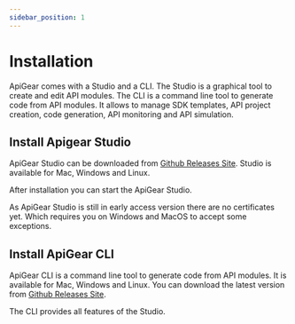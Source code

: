 ```yaml
---
sidebar_position: 1
---
```


# Installation

ApiGear comes with a Studio and a CLI. The Studio is a graphical tool to create and edit API modules. The CLI is a command line tool to generate code from API modules. It allows to manage SDK templates, API project creation, code generation, API monitoring and API simulation.

## Install Apigear Studio

ApiGear Studio can be downloaded from [Github Releases Site](https://github.com/apigear-io/studio-releases/releases). Studio is available for Mac, Windows and Linux.

After installation you can start the ApiGear Studio.

As ApiGear Studio is still in early access version there are no certificates yet. Which requires you on Windows and MacOS to accept some exceptions.

## Install ApiGear CLI

ApiGear CLI is a command line tool to generate code from API modules. It is available for Mac, Windows and Linux. You can download the latest version from [Github Releases Site](https://github.com/apigear-io/cli-releases/releases).

The CLI provides all features of the Studio.